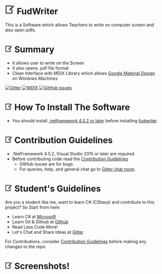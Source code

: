 # ![Alt text](web/images/pen32.png "FudWriter") FudWriter

This is a Software which allows Teachers to write on computer screen and also open pdfs.

# ![Alt text](web/images/pen24.png "Summary") Summary
* It allows user to write on the Screen
* It also opens .pdf file format
* Clean Interface with MDIX Library which allows [Google Material Design](https://material.io/design/) on Windows Machines

[![Gitter](https://img.shields.io/badge/Gitter-Join%20Chat,%20Get%20Help,%20Say%20Hello!-green.svg?logo=gitter&style=flat-square)](https://gitter.im/fudfc/fudwriter)
[![MDIX](https://img.shields.io/badge/Library-Material%20Design%20in%20Xaml-informational)](http://materialdesigninxaml.net/)
[![GitHub issues](https://img.shields.io/github/issues/mustaphayusuf/fudwriter)](https://github.com/mustaphayusuf/fudwriter/issues)
# ![Alt text](web/images/pen24.png "How To Install!") How To Install The Software
* You should install [.netframework 4.5.2 or later](https://dotnet.microsoft.com/download/dotnet-framework) before installing [fudwriter](https://github.com/mustaphayusuf/fudwriter/releases)

# ![Alt text](web/images/pen24.png "Contributions") Contribution Guidelines

* .NetFramework 4.5.2, Visual Studio 2015 or later are required
* Before contributing code read the [Contribution Guidelines](.github/CONTRIBUTING.md)
  * GitHub issues are for bugs.
  * For queries, help, and general chat go to [Gitter chat room](https://gitter.im/fudfc/fudwriter).

# ![Alt text](web/images/pen24.png "Student's Guidelines") Student's Guidelines
Are you a student like me, want to learn C# (CSharp) and contribute to this project? So Start from here:
* Learn C# at [Microsoft](https://docs.microsoft.com/en-us/dotnet/csharp/programming-guide/)
* Learn Git & Github at [Github](https://guides.github.com/)
* Read Less Code More!
* Let's Chat and Share Ideas at [Gitter](https://guides.github.com/)

For Contributions, consider [Contribution Guidelines](.github/CONTRIBUTING.md) before making any changes to the repo.


# ![Alt text](web/images/pen24.png "Screenshots") Screenshots!

